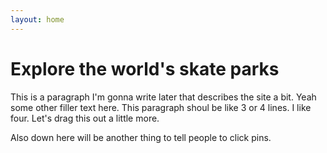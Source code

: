 ```yaml
---
layout: home
---
```

<h1>Explore the world's skate parks</h1>
<p>This is a paragraph I'm gonna write later that describes the site a bit. Yeah some other filler text here. This paragraph shoul be like 3 or 4 lines. I like four. Let's drag this out a little more.</p>
<p>Also down here will be another thing to tell people to click pins.</p>